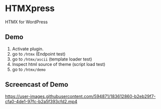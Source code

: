 # HTMXpress
HTMX for WordPress

## Demo

1. Activate plugin.
2. go to `/htmx` (Endpoint test)
3. go to `/htmx/ascii` (template loader test)
4. Inspect html source of theme (script load test)
5. go to `/htmx/demo`


## Screencast of Demo
https://user-images.githubusercontent.com/594871/183612860-b2eb29f7-cfa0-4de1-97fc-b2a5f393cfd2.mp4
